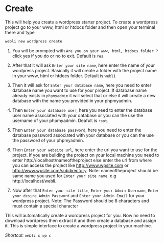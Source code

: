 # Create

This will help you create a wordpress starter project. To create a wordpress project go to your www, html or htdocs folder and then open your terminal there and type

```bash
webli new wordpress create
```
1. You will be prompted with `Are you on your www, html, htdocs folder ?` click yes if you do or no to exit. Default is `Yes`.

2. After that it will ask `Enter your site name`, here enter the name of your wordpress project. Basically it will create a folder with the project name in your www, html or htdocs folder. Default is `webli`

3. Then it will ask for `Enter your database name`, here you need to enter database name you want to use for your project. If database name already exists in `phpmyadmin` it will select that or else it will create a new database with the name you provided in your phpmyadmin.

4. Then `Enter your database user`, here you need to enter the database user name associated with your database or you can the use the username of your phpmyadmin. Deafult is `root`.

5. Then `Enter your database password`, here you need to enter the database password associated with your database or you can the use the password of your phpmyadmin.

6. Then `Enter your website url`, here enter the url you want to use for the project. If you are building the project on your local machine you need to enter http://localhost/nameoftheproject else enter the url from where you can access the project like http://www.wpsite.com or http://www.wpsite.com/subdirectory. Note: nameoftheproject should be same name you used for `Enter your site name`. e.g http://localhost/webli.

7. Now after that `Enter your site title`, `Enter your Admin Username`, `Enter your desire Admin Password` and `Enter your Admin Email` for your wordpress project. Note:  The Password should be 8 characters and must contain a special character

This will automatically create a wordpress project for you. Now no need to download wordpress then extract it and then create a database and assign it. This is simple interface to create a wordpress project in your machine.

*Shortcut: `webli n wp c`*